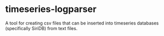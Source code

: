 # timeseries-logparser

A tool for creating csv files that can be inserted into timeseries databases (specifically SiriDB) from text files.
